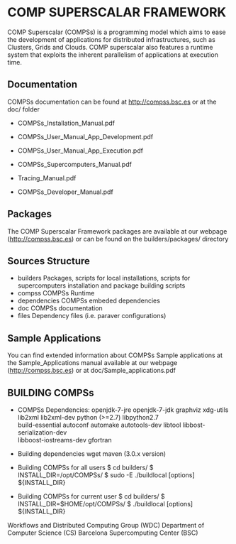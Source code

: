 # COMP SUPERSCALAR FRAMEWORK

COMP Superscalar (COMPSs) is a programming model which aims to ease the development of applications for distributed infrastructures,
such as Clusters, Grids and Clouds. COMP superscalar also features a runtime system that exploits the inherent parallelism of 
applications at execution time.


## Documentation

COMPSs documentation can be found at http://compss.bsc.es or at the doc/ folder

  * COMPSs_Installation_Manual.pdf

  * COMPSs_User_Manual_App_Development.pdf
  * COMPSs_User_Manual_App_Execution.pdf

  * COMPSs_Supercomputers_Manual.pdf
  * Tracing_Manual.pdf

  * COMPSs_Developer_Manual.pdf


## Packages
The COMP Superscalar Framework packages are available at our webpage (http://compss.bsc.es) or 
can be found on the builders/packages/ directory


## Sources Structure

  * builders			Packages, scripts for local installations, scripts for supercomputers installation
				and package building scripts
  * compss              	COMPSs Runtime
  * dependencies        	COMPSs embeded dependencies
  * doc                 	COMPSs documentation
  * files			Dependency files (i.e. paraver configurations)


## Sample Applications

You can find extended information about COMPSs Sample applications at the Sample_Applications manual available
at our webpage (http://compss.bsc.es) or at doc/Sample_applications.pdf


## BUILDING COMPSs

* COMPSs Dependencies:
	openjdk-7-jre openjdk-7-jdk graphviz xdg-utils lib2xml lib2xml-dev python (>=2.7) libpython2.7 \
        build-essential autoconf automake autotools-dev libtool libbost-serialization-dev \
	libboost-iostreams-dev gfortran 

* Building dependencies
	wget
	maven		(3.0.x version)


* Building COMPSs for all users
	$ cd builders/
	$ INSTALL_DIR=/opt/COMPSs/
	$ sudo -E ./buildlocal [options] ${INSTALL_DIR}

* Building COMPSs for current user
	$ cd builders/
        $ INSTALL_DIR=$HOME/opt/COMPSs/
        $ ./buildlocal [options] ${INSTALL_DIR}


Workflows and Distributed Computing Group (WDC)
Department of Computer Science (CS)
Barcelona Supercomputing Center (BSC) 

